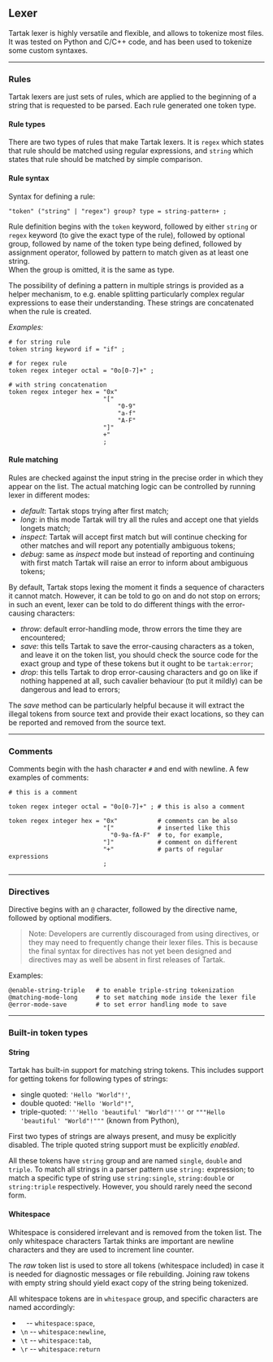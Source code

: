 ## Lexer

Tartak lexer is highly versatile and flexible, and allows to tokenize most files.
It was tested on Python and C/C++ code, and has been used to tokenize some custom syntaxes.


----

### Rules

Tartak lexers are just sets of rules, which are applied to the beginning of a string
that is requested to be parsed.
Each rule generated one token type.


#### Rule types

There are two types of rules that make Tartak lexers.
It is `regex` which states that rule should be matched using regular expressions, and
`string` which states that rule should be matched by simple comparison.


#### Rule syntax

Syntax for defining a rule:

```
"token" ("string" | "regex") group? type = string-pattern+ ;
```

Rule definition begins with the `token` keyword,
followed by either `string` or `regex` keyword (to give the exact type of the rule),
followed by optional group,
followed by name of the token type being defined,
followed by assignment operator,
followed by pattern to match given as at least one string.  
When the group is omitted, it is the same as type.

The possibility of defining a pattern in multiple strings is provided as a helper mechanism,
to e.g. enable splitting particularly complex regular expressions to ease their understanding.
These strings are concatenated when the rule is created.


*Examples:*

```
# for string rule
token string keyword if = "if" ;

# for regex rule
token regex integer octal = "0o[0-7]+" ;

# with string concatenation
token regex integer hex = "0x"
                          "["
                              "0-9"
                              "a-f"
                              "A-F"
                          "]"
                          +"
                          ;
```


#### Rule matching

Rules are checked against the input string in the precise order in which they appear on the list.
The actual matching logic can be controlled by running lexer in different modes:

- *default*: Tartak stops trying after first match;
- *long*:    in this mode Tartak will try all the rules and accept one that yields longets match;
- *inspect*: Tartak will accept first match but will continue checking for other matches and
             will report any potentially ambiguous tokens;
- *debug*:   same as *inspect* mode but instead of reporting and continuing with first match
             Tartak will raise an error to inform about ambiguous tokens;

By default, Tartak stops lexing the moment it finds a sequence of characters it cannot match.
However, it can be told to go on and do not stop on errors;
in such an event, lexer can be told to do different things with the error-causing characters:

- *throw*:  default error-handling mode, throw errors the time they are encountered;
- *save*:   this tells Tartak to save the error-causing characters as a token, and leave it on the
            token list, you should check the source code for the exact group and type of these tokens
            but it ought to be `tartak:error`;
- *drop*:   this tells Tartak to drop error-causing characters and go on like if nothing happened at all,
            such cavalier behaviour (to put it mildly) can be dangerous and lead to errors;

The *save* method can be particularly helpful because it will extract the illegal tokens from source text and
provide their exact locations, so they can be reported and removed from the source text.


----


### Comments

Comments begin with the hash character `#` and end with newline.
A few examples of comments:

```
# this is a comment

token regex integer octal = "0o[0-7]+" ; # this is also a comment

token regex integer hex = "0x"           # comments can be also
                          "["            # inserted like this
                            "0-9a-fA-F"  # to, for example,
                          "]"            # comment on different
                          "+"            # parts of regular expressions
                          ;
```


----

### Directives

Directive begins with an `@` character, followed by the directive name, followed by optional modifiers.

> Note: Developers are currently discouraged from using directives, or they may need to frequently
> change their lexer files.
> This is because the final syntax for directives has not yet been designed and
> directives may as well be absent in first releases of Tartak.

Examples:

```
@enable-string-triple   # to enable triple-string tokenization
@matching-mode-long     # to set matching mode inside the lexer file
@error-mode-save        # to set error handling mode to save
```


----

### Built-in token types

#### String

Tartak has built-in support for matching string tokens.
This includes support for getting tokens for following types of strings:

- single quoted: `'Hello "World"!'`,
- double quoted: `"Hello 'World"!"`,
- triple-quoted: `'''Hello 'beautiful' "World"!'''` or `"""Hello 'beautiful' "World"!"""` (known from Python),

First two types of strings are always present, and musy be explicitly disabled.
The triple quoted string support must be explicitly *enabled*.

All these tokens have `string` group and are named `single`, `double` and `triple`.
To match all strings in a parser pattern use `string:` expression; to match a specific type of string use
`string:single`, `string:double` or `string:triple` respectively.
However, you should rarely need the second form.


#### Whitespace

Whitespace is considered irrelevant and is removed from the token list.
The only whitespace characters Tartak thinks are important are newline characters and
they are used to increment line counter.

The *raw* token list is used to store all tokens (whitespace included) in case it is needed for diagnostic messages or
file rebuilding.
Joining raw tokens with empty string should yield exact copy of the string being tokenized.

All whitespace tokens are in `whitespace` group, and specific characters are named accordingly:

- ` `  -- `whitespace:space`,
- `\n` -- `whitespace:newline`,
- `\t` -- `whitespace:tab`,
- `\r` -- `whitespace:return`
